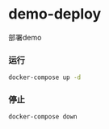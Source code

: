 # demo-deploy
部署demo

### 运行
```bash
docker-compose up -d
```

### 停止
```bash
docker-compose down
```